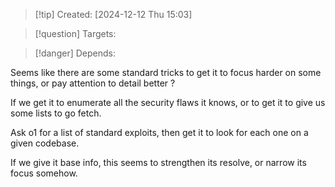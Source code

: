 
>[!tip] Created: [2024-12-12 Thu 15:03]

>[!question] Targets: 

>[!danger] Depends: 

Seems like there are some standard tricks to get it to focus harder on some things, or pay attention to detail better ?

If we get it to enumerate all the security flaws it knows, or to get it to give us some lists to go fetch.

Ask o1 for a list of standard exploits, then get it to look for each one on a given codebase.

If we give it base info, this seems to strengthen its resolve, or narrow its focus somehow.